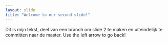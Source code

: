 ```yaml
---
layout: slide
title: "Welcome to our second slide!"
---
```

Dit is mijn tekst, deel van een branch om slide 2 te maken en uiteindelijk te committen naar de master.
Use the left arrow to go back!
